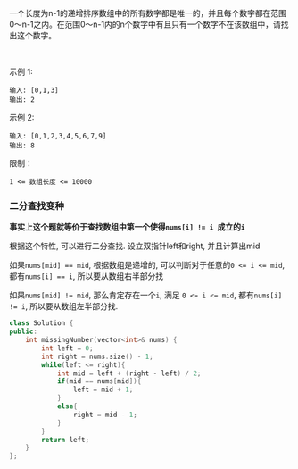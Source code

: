 一个长度为n-1的递增排序数组中的所有数字都是唯一的，并且每个数字都在范围0～n-1之内。在范围0～n-1内的n个数字中有且只有一个数字不在该数组中，请找出这个数字。

 

示例 1:
```
输入: [0,1,3]
输出: 2
```
示例 2:
```
输入: [0,1,2,3,4,5,6,7,9]
输出: 8
```

限制：

`1 <= 数组长度 <= 10000`



### 二分查找变种

**事实上这个题就等价于查找数组中第一个使得`nums[i] != i `成立的`i`**

根据这个特性, 可以进行二分查找. 设立双指针left和right, 并且计算出mid

如果`nums[mid] == mid`, 根据数组是递增的, 可以判断对于任意的`0 <= i <= mid`, 都有`nums[i] == i`, 所以要从数组右半部分找

如果`nums[mid] != mid`, 那么肯定存在一个`i`, 满足 `0 <= i <= mid`, 都有`nums[i] != i`, 所以要从数组左半部分找.

```c++
class Solution {
public:
    int missingNumber(vector<int>& nums) {
        int left = 0;
        int right = nums.size() - 1;
        while(left <= right){
            int mid = left + (right - left) / 2;
            if(mid == nums[mid]){
                left = mid + 1;
            }
            else{
                right = mid - 1;
            }
        }
        return left;
    }
};
```


